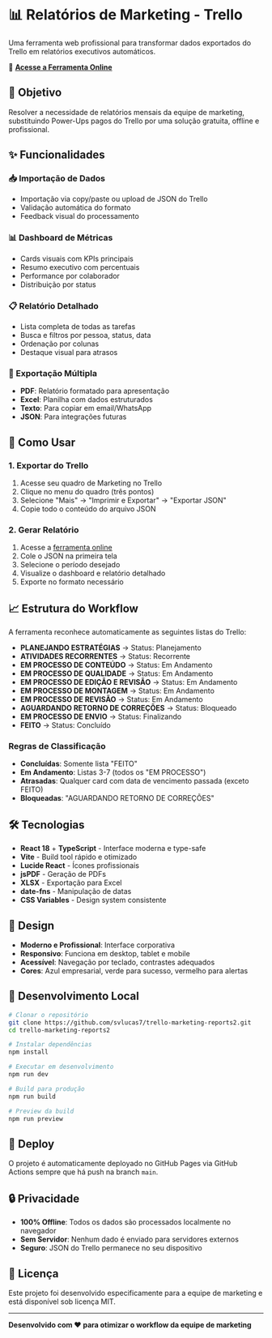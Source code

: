 # 📊 Relatórios de Marketing - Trello

Uma ferramenta web profissional para transformar dados exportados do Trello em relatórios executivos automáticos.

🔗 **[Acesse a Ferramenta Online](https://svlucas7.github.io/trello-marketing-reports2/)**

## 🎯 Objetivo

Resolver a necessidade de relatórios mensais da equipe de marketing, substituindo Power-Ups pagos do Trello por uma solução gratuita, offline e profissional.

## ✨ Funcionalidades

### 📥 Importação de Dados
- Importação via copy/paste ou upload de JSON do Trello
- Validação automática do formato
- Feedback visual do processamento

### 📊 Dashboard de Métricas
- Cards visuais com KPIs principais
- Resumo executivo com percentuais
- Performance por colaborador
- Distribuição por status

### 📋 Relatório Detalhado
- Lista completa de todas as tarefas
- Busca e filtros por pessoa, status, data
- Ordenação por colunas
- Destaque visual para atrasos

### 📄 Exportação Múltipla
- **PDF**: Relatório formatado para apresentação
- **Excel**: Planilha com dados estruturados
- **Texto**: Para copiar em email/WhatsApp
- **JSON**: Para integrações futuras

## 🔧 Como Usar

### 1. Exportar do Trello
1. Acesse seu quadro de Marketing no Trello
2. Clique no menu do quadro (três pontos)
3. Selecione "Mais" → "Imprimir e Exportar" → "Exportar JSON"
4. Copie todo o conteúdo do arquivo JSON

### 2. Gerar Relatório
1. Acesse a [ferramenta online](https://svlucas7.github.io/trello-marketing-reports2/)
2. Cole o JSON na primeira tela
3. Selecione o período desejado
4. Visualize o dashboard e relatório detalhado
5. Exporte no formato necessário

## 📈 Estrutura do Workflow

A ferramenta reconhece automaticamente as seguintes listas do Trello:

- **PLANEJANDO ESTRATÉGIAS** → Status: Planejamento
- **ATIVIDADES RECORRENTES** → Status: Recorrente  
- **EM PROCESSO DE CONTEÚDO** → Status: Em Andamento
- **EM PROCESSO DE QUALIDADE** → Status: Em Andamento
- **EM PROCESSO DE EDIÇÃO E REVISÃO** → Status: Em Andamento
- **EM PROCESSO DE MONTAGEM** → Status: Em Andamento
- **EM PROCESSO DE REVISÃO** → Status: Em Andamento
- **AGUARDANDO RETORNO DE CORREÇÕES** → Status: Bloqueado
- **EM PROCESSO DE ENVIO** → Status: Finalizando
- **FEITO** → Status: Concluído

### Regras de Classificação
- **Concluídas**: Somente lista "FEITO"
- **Em Andamento**: Listas 3-7 (todos os "EM PROCESSO")
- **Atrasadas**: Qualquer card com data de vencimento passada (exceto FEITO)
- **Bloqueadas**: "AGUARDANDO RETORNO DE CORREÇÕES"

## 🛠️ Tecnologias

- **React 18** + **TypeScript** - Interface moderna e type-safe
- **Vite** - Build tool rápido e otimizado
- **Lucide React** - Ícones profissionais
- **jsPDF** - Geração de PDFs
- **XLSX** - Exportação para Excel
- **date-fns** - Manipulação de datas
- **CSS Variables** - Design system consistente

## 🎨 Design

- **Moderno e Profissional**: Interface corporativa
- **Responsivo**: Funciona em desktop, tablet e mobile
- **Acessível**: Navegação por teclado, contrastes adequados
- **Cores**: Azul empresarial, verde para sucesso, vermelho para alertas

## 🚀 Desenvolvimento Local

```bash
# Clonar o repositório
git clone https://github.com/svlucas7/trello-marketing-reports2.git
cd trello-marketing-reports2

# Instalar dependências
npm install

# Executar em desenvolvimento
npm run dev

# Build para produção
npm run build

# Preview da build
npm run preview
```

## 📱 Deploy

O projeto é automaticamente deployado no GitHub Pages via GitHub Actions sempre que há push na branch `main`.

## 🔒 Privacidade

- **100% Offline**: Todos os dados são processados localmente no navegador
- **Sem Servidor**: Nenhum dado é enviado para servidores externos
- **Seguro**: JSON do Trello permanece no seu dispositivo

## 📄 Licença

Este projeto foi desenvolvido especificamente para a equipe de marketing e está disponível sob licença MIT.

---

**Desenvolvido com ❤️ para otimizar o workflow da equipe de marketing**

